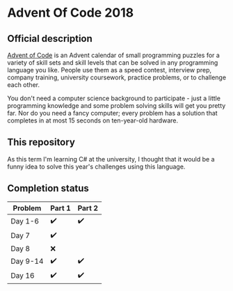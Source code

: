 # Advent Of Code 2018

## Official description

<a href="https://adventofcode.com/2018">Advent of Code</a> is an Advent calendar of small programming puzzles for a variety of skill sets and skill levels that can be solved in any programming language you like. People use them as a speed contest, interview prep, company training, university coursework, practice problems, or to challenge each other.

You don't need a computer science background to participate - just a little programming knowledge and some problem solving skills will get you pretty far. Nor do you need a fancy computer; every problem has a solution that completes in at most 15 seconds on ten-year-old hardware.

## This repository

As this term I'm learning C# at the university, I thought that it would be a funny idea to
solve this year's challenges using this language.


## Completion status

| Problem  | Part 1             | Part 2             |
|----------|--------------------|--------------------|
| Day 1-6  | :heavy_check_mark: | :heavy_check_mark: |
| Day 7    | :heavy_check_mark: |                    |
| Day 8    | :x:                |                    |
| Day 9-14 | :heavy_check_mark: | :heavy_check_mark: |
| Day 16   | :heavy_check_mark: | :heavy_check_mark: |
